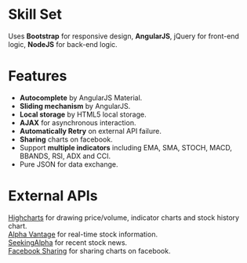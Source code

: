 # Skill Set

Uses **Bootstrap** for responsive design, **AngularJS**, jQuery for front-end logic, **NodeJS** for back-end logic.

# Features
* **Autocomplete** by AngularJS Material.
* **Sliding mechanism** by AngularJS.
* **Local storage** by HTML5 local storage.
* **AJAX** for asynchronous interaction.
* **Automatically Retry** on external API failure.
* **Sharing** charts on facebook.
* Support **multiple indicators** including EMA, SMA, STOCH, MACD, BBANDS, RSI, ADX and CCI.
* Pure JSON for data exchange.

# External APIs
[Highcharts](https://www.highcharts.com/products/highcharts/) for drawing price/volume, indicator charts and stock history chart.  
[Alpha Vantage](https://www.alphavantage.co/) for real-time stock information.  
[SeekingAlpha](https://seekingalpha.com/) for recent stock news.  
[Facebook Sharing](https://developers.facebook.com/products/sharing) for sharing charts on facebook.  
